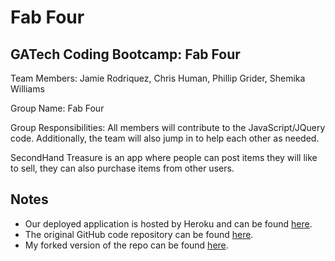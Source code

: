 # Fab Four

## GATech Coding Bootcamp: **Fab Four**

Team Members: Jamie Rodriquez, Chris Human, Phillip Grider, Shemika Williams

Group Name: Fab Four

Group Responsibilities:  All members will contribute to the JavaScript/JQuery code.  Additionally, the team will also jump in to help each other as needed.

SecondHand Treasure is an app where people can post items they will like to sell, they can also purchase items from other users.

## Notes
- Our deployed application is hosted by Heroku and can be found [here](https://pacific-taiga-59947.herokuapp.com/).
- The original GitHub code repository can be found [here](https://github.com/ShemikaKW/Project-2).
- My forked version of the repo can be found [here](https://github.com/chrishuman0923/secondHandTreasures).
